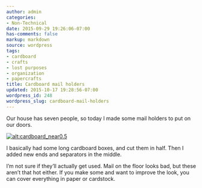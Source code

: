 ```yaml
---
author: admin
categories:
- Non-Technical
date: 2015-09-29 19:26:06-07:00
has-comments: false
markup: markdown
source: wordpress
tags:
- cardboard
- crafts
- lost purposes
- organization
- papercrafts
title: Cardboard mail holders
updated: 2015-10-17 19:28:56-07:00
wordpress_id: 248
wordpress_slug: cardboard-mail-holders
---
```

Our house has seven people, so today I made some mail holders to put on our doors.

[![alt:cardboard_near0.5](https://blog.za3k.com/wp-content/uploads/2015/09/cardboard_near0.5-1024x768.jpg)](https://blog.za3k.com/wp-content/uploads/2015/09/cardboard_near0.5.jpg)

I basically had some long cardboard boxes, and cut them in half. Then I added new ends and separators in the middle.

I’m not sure if they’ll actually get used. Mail on the floor looks bad, but these aren’t that hot either. If you make some and want to improve the look, you can cover everything in paper or cardstock.
